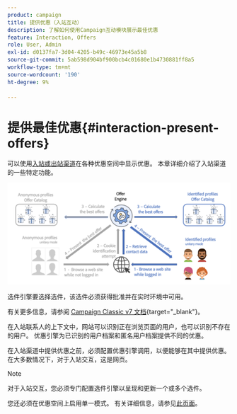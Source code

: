 ```yaml
---
product: campaign
title: 提供优惠（入站互动）
description: 了解如何使用Campaign互动模块展示最佳优惠
feature: Interaction, Offers
role: User, Admin
exl-id: d0137fa7-3d04-4205-b49c-46973e45a5b8
source-git-commit: 5ab598d904bf900bcb4c01680e1b4730881ff8a5
workflow-type: tm+mt
source-wordcount: '190'
ht-degree: 9%

---
```


# 提供最佳优惠{#interaction-present-offers}

可以使用[入站或出站渠道](interaction-architecture.md#interaction-types)在各种优惠空间中显示优惠。 本章详细介绍了入站渠道的一些特定功能。

![](assets/inbound-interactions.png)

选件引擎要选择选件，该选件必须获得批准并在实时环境中可用。

有关更多信息，请参阅 [Campaign Classic v7 文档](https://experienceleague.adobe.com/docs/campaign-classic/using/managing-offers/managing-an-offer-catalog/approving-and-activating-an-offer.html#approving-offer-content){target="_blank"}。

在入站联系人的上下文中，网站可以识别正在浏览页面的用户，也可以识别不存在的用户。 优惠引擎为已识别的用户档案和匿名用户档案提供不同的优惠。

在入站渠道中提供优惠之前，必须配置优惠引擎调用，以便能够在其中提供优惠。 在大多数情况下，对于入站交互，这是网页。

>[!NOTE]
>
>对于入站交互，您必须专门配置选件引擎以呈现和更新一个或多个选件。
>
>您还必须在优惠空间上启用单一模式。 有关详细信息，请参见[此页面](interaction-offer-spaces.md)。
